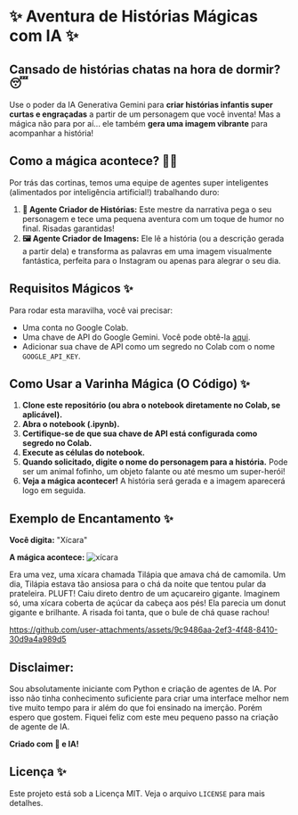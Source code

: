 # ✨ Aventura de Histórias Mágicas com IA ✨

## Cansado de histórias chatas na hora de dormir? 😴

Use o poder da IA Generativa Gemini para **criar histórias infantis super curtas e engraçadas** a partir de um personagem que você inventa! Mas a mágica não para por aí... ele também **gera uma imagem vibrante** para acompanhar a história!

## Como a mágica acontece? 🧙‍♂️

Por trás das cortinas, temos uma equipe de agentes super inteligentes (alimentados por inteligência artificial!) trabalhando duro:

1.  **🎨 Agente Criador de Histórias:** Este mestre da narrativa pega o seu personagem e tece uma pequena aventura com um toque de humor no final. Risadas garantidas!
2.  **🖼️ Agente Criador de Imagens:** Ele lê a história (ou a descrição gerada a partir dela) e transforma as palavras em uma imagem visualmente fantástica, perfeita para o Instagram ou apenas para alegrar o seu dia.

## Requisitos Mágicos ✨

Para rodar esta maravilha, você vai precisar:

*   Uma conta no Google Colab.
*   Uma chave de API do Google Gemini. Você pode obtê-la [aqui](https://ai.google.dev/).
*   Adicionar sua chave de API como um segredo no Colab com o nome `GOOGLE_API_KEY`.

## Como Usar a Varinha Mágica (O Código) ✨

1.  **Clone este repositório (ou abra o notebook diretamente no Colab, se aplicável).**
2.  **Abra o notebook (.ipynb).**
3.  **Certifique-se de que sua chave de API está configurada como segredo no Colab.**
4.  **Execute as células do notebook.**
5.  **Quando solicitado, digite o nome do personagem para a história.** Pode ser um animal fofinho, um objeto falante ou até mesmo um super-herói!
6.  **Veja a mágica acontecer!** A história será gerada e a imagem aparecerá logo em seguida.

## Exemplo de Encantamento ✨

**Você digita:** "Xícara"

**A mágica acontece:**
![xícara](https://github.com/user-attachments/assets/237d409b-6f90-4a00-8bdb-a9409e9b297b)

Era uma vez, uma xícara chamada Tilápia que amava chá de camomila. Um dia, Tilápia estava tão ansiosa para o chá da noite que tentou pular da prateleira. PLUFT! Caiu direto dentro de um açucareiro gigante. Imaginem só, uma xícara coberta de açúcar da cabeça aos pés! Ela parecia um donut gigante e brilhante. A risada foi tanta, que o bule de chá quase rachou!

https://github.com/user-attachments/assets/9c9486aa-2ef3-4f48-8410-30d9a4a989d5

## Disclaimer:
Sou absolutamente iniciante com Python e criação de agentes de IA.
Por isso não tinha conhecimento suficiente para criar uma interface melhor nem tive muito tempo para ir além do que foi ensinado na imerção.
Porém espero que gostem. Fiquei feliz com este meu pequeno passo na criação de agente de IA.

**Criado com 💖 e IA!**

## Licença ✨

Este projeto está sob a Licença MIT. Veja o arquivo `LICENSE` para mais detalhes.

